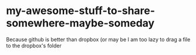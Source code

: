 # my-awesome-stuff-to-share-somewhere-maybe-someday
Because github is better than dropbox (or may be I am too lazy to drag a file to the dropbox's folder
